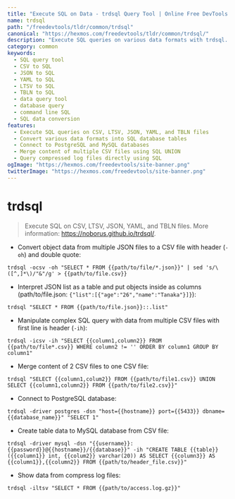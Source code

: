 ```yaml
---
title: "Execute SQL on Data - trdsql Query Tool | Online Free DevTools by Hexmos"
name: trdsql
path: "/freedevtools/tldr/common/trdsql"
canonical: "https://hexmos.com/freedevtools/tldr/common/trdsql/"
description: "Execute SQL queries on various data formats with trdsql. Convert JSON, CSV, YAML & more to SQL databases. Free online tool, no registration required."
category: common
keywords:
  - SQL query tool
  - CSV to SQL
  - JSON to SQL
  - YAML to SQL
  - LTSV to SQL
  - TBLN to SQL
  - data query tool
  - database query
  - command line SQL
  - SQL data conversion
features:
  - Execute SQL queries on CSV, LTSV, JSON, YAML, and TBLN files
  - Convert various data formats into SQL database tables
  - Connect to PostgreSQL and MySQL databases
  - Merge content of multiple CSV files using SQL UNION
  - Query compressed log files directly using SQL
ogImage: "https://hexmos.com/freedevtools/site-banner.png"
twitterImage: "https://hexmos.com/freedevtools/site-banner.png"
---
```


# trdsql

> Execute SQL on CSV, LTSV, JSON, YAML, and TBLN files.
> More information: <https://noborus.github.io/trdsql/>.

- Convert object data from multiple JSON files to a CSV file with header (`-oh`) and double quote:

`trdsql -ocsv -oh "SELECT * FROM {{path/to/file/*.json}}" | sed 's/\([^,]*\)/"&"/g' > {{path/to/file.csv}}`

- Interpret JSON list as a table and put objects inside as columns (path/to/file.json: `{"list":[{"age":"26","name":"Tanaka"}]}`):

`trdsql "SELECT * FROM {{path/to/file.json}}::.list"`

- Manipulate complex SQL query with data from multiple CSV files with first line is header (`-ih`):

`trdsql -icsv -ih "SELECT {{column1,column2}} FROM {{path/to/file*.csv}} WHERE column2 != '' ORDER BY column1 GROUP BY column1"`

- Merge content of 2 CSV files to one CSV file:

`trdsql "SELECT {{column1,colum2}} FROM {{path/to/file1.csv}} UNION SELECT {{column1,column2}} FROM {{path/to/file2.csv}}"`

- Connect to PostgreSQL database:

`trdsql -driver postgres -dsn "host={{hostname}} port={{5433}} dbname={{database_name}}" "SELECT 1"`

- Create table data to MySQL database from CSV file:

`trdsql -driver mysql -dsn "{{username}}:{{password}}@{{hostname}}/{{database}}" -ih "CREATE TABLE {{table}} ({{column1}} int, {{colum2}} varchar(20)) AS SELECT {{column3}} AS {{column1}},{{column2}} FROM {{path/to/header_file.csv}}"`

- Show data from compress log files:

`trdsql -iltsv "SELECT * FROM {{path/to/access.log.gz}}"`

